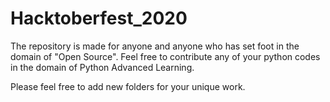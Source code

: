 # Hacktoberfest_2020
The repository is made for anyone and anyone who has set foot in the domain of "Open Source". Feel free to contribute any of your python codes in the domain of Python Advanced Learning.

Please feel free to add new folders for your unique work.
